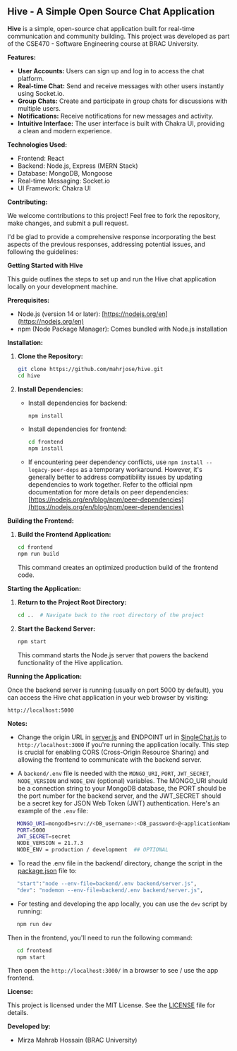 ## Hive - A Simple Open Source Chat Application

**Hive** is a simple, open-source chat application built for real-time communication and community building. This project was developed as part of the CSE470 - Software Engineering course at BRAC University.

**Features:**

* **User Accounts:** Users can sign up and log in to access the chat platform.
* **Real-time Chat:** Send and receive messages with other users instantly using Socket.io.
* **Group Chats:** Create and participate in group chats for discussions with multiple users.
* **Notifications:** Receive notifications for new messages and activity.
* **Intuitive Interface:** The user interface is built with Chakra UI, providing a clean and modern experience.

**Technologies Used:**

* Frontend: React
* Backend: Node.js, Express (MERN Stack)
* Database: MongoDB, Mongoose
* Real-time Messaging: Socket.io
* UI Framework: Chakra UI

**Contributing:**

We welcome contributions to this project! Feel free to fork the repository, make changes, and submit a pull request.

I'd be glad to provide a comprehensive response incorporating the best aspects of the previous responses, addressing potential issues, and following the guidelines:

**Getting Started with Hive**

This guide outlines the steps to set up and run the Hive chat application locally on your development machine.

**Prerequisites:**

- Node.js (version 14 or later): [https://nodejs.org/en](https://nodejs.org/en)
- npm (Node Package Manager): Comes bundled with Node.js installation

**Installation:**

1. **Clone the Repository:**

   ```bash
   git clone https://github.com/mahrjose/hive.git
   cd hive
   ```

2. **Install Dependencies:**

   - Install dependencies for backend:

     ```bash
     npm install
     ```
   - Install dependencies for frontend:

     ```bash
     cd frontend
     npm install
     ```

   - If encountering peer dependency conflicts, use `npm install --legacy-peer-deps` as a temporary workaround. However, it's generally better to address compatibility issues by updating dependencies to work together. Refer to the official npm documentation for more details on peer dependencies: [https://nodejs.org/en/blog/npm/peer-dependencies](https://nodejs.org/en/blog/npm/peer-dependencies)

**Building the Frontend:**

1. **Build the Frontend Application:**

   ```bash
   cd frontend
   npm run build
   ```

   This command creates an optimized production build of the frontend code.

**Starting the Application:**

1. **Return to the Project Root Directory:**

   ```bash
   cd ..  # Navigate back to the root directory of the project
   ```

2. **Start the Backend Server:**

   ```bash
   npm start
   ```

   This command starts the Node.js server that powers the backend functionality of the Hive application.

**Running the Application:**

Once the backend server is running (usually on port 5000 by default), you can access the Hive chat application in your web browser by visiting:

```
http://localhost:5000
```

**Notes:**

- Change the origin URL in [server.js](./backend/server.js) and ENDPOINT url in [SingleChat.js](./frontend/src/components/SingleChat.js) to `http://localhost:3000` if you're running the application locally. This step is crucial for enabling CORS (Cross-Origin Resource Sharing) and allowing the frontend to communicate with the backend server.

- A `backend/.env` file is needed with the `MONGO_URI`, `PORT`, `JWT_SECRET`, `NODE_VERSION` and `NODE_ENV` (optional) variables. The MONGO_URI should be a connection string to your MongoDB database, the PORT should be the port number for the backend server, and the JWT_SECRET should be a secret key for JSON Web Token (JWT) authentication. Here's an example of the `.env` file:
```bash
   MONGO_URI=mongodb+srv://<DB_username>:<DB_password>@<applicationName>.wt9mah7.mongodb.net/?retryWrites=true&w=majority&appName=<applicationName>
   PORT=5000
   JWT_SECRET=secret
   NODE_VERSION = 21.7.3
   NODE_ENV = production / development  ## OPTIONAL
```
- To read the .env file in the backend/ directory, change the script in the [package.json](./package.json) file to:
```bash
   "start":"node --env-file=backend/.env backend/server.js",
   "dev": "nodemon --env-file=backend/.env backend/server.js",
```
- For testing and developing the app locally, you can use the `dev` script by running:
```bash
   npm run dev
```
Then in the frontend, you'll need to run the following command:
```bash
   cd frontend
   npm start
```
Then open the `http://localhost:3000/` in a browser to see / use the app frontend.

**License:**

This project is licensed under the MIT License. See the [LICENSE](./LICENSE) file for details.

**Developed by:**

* Mirza Mahrab Hossain (BRAC University)
